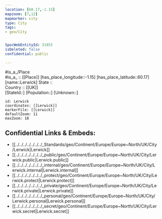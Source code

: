 ```yaml
---
location: [60.17,-1.15] 
mapzoom: [7,12] 
mapmarker: city 
type: City
tags:
- geo/City


SpocWebEntityId: 31953
isDeleted: false
confidential: public

---
```

#is_a_/Place  
#is_a_ :: [[Place]] 
[has_place_longitude::-1.15] 
[has_place_latitude::60.17] 
[name::Lerwick] 
State ::  
Country :: [[UK]]  
[StateId::] 
[Population::] 
[Unknown::] 


```leaflet
id: Lerwick
coordinates: [[Lerwick]] 
markerFile: [[Lerwick]] 
defaultZoom: 11 
maxZoom: 18
```


## Confidential Links & Embeds: 
- [[../../../../../../../_Standards/geo/Continent/Europe/Europe~North/UK/City/Lerwick|Lerwick]] 
- [[../../../../../../../_public/geo/Continent/Europe/Europe~North/UK/City/Lerwick.public|Lerwick.public]] 
- [[../../../../../../../_internal/geo/Continent/Europe/Europe~North/UK/City/Lerwick.internal|Lerwick.internal]] 
- [[../../../../../../../_protect/geo/Continent/Europe/Europe~North/UK/City/Lerwick.protect|Lerwick.protect]] 
- [[../../../../../../../_private/geo/Continent/Europe/Europe~North/UK/City/Lerwick.private|Lerwick.private]] 
- [[../../../../../../../_personal/geo/Continent/Europe/Europe~North/UK/City/Lerwick.personal|Lerwick.personal]] 
- [[../../../../../../../_secret/geo/Continent/Europe/Europe~North/UK/City/Lerwick.secret|Lerwick.secret]] 

